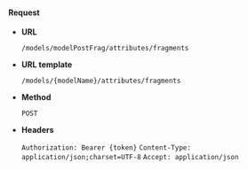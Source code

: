 #### Request

* **URL**

  `/models/modelPostFrag/attributes/fragments`

* **URL template**

  `/models/{modelName}/attributes/fragments`

* **Method**

  `POST`

* **Headers**

  `Authorization: Bearer {token}`
  `Content-Type: application/json;charset=UTF-8`
  `Accept: application/json`

